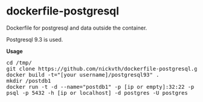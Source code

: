 dockerfile-postgresql
=====================

Dockerfile for postgresql and data outside the container.

Postgresql 9.3 is used.

<b>Usage</b>

<pre>
cd /tmp/
git clone https://github.com/nickvth/dockerfile-postgresql.git 
docker build -t="[your username]/postgresql93" .
mkdir /postdb1
docker run -t -d --name="postdb1" -p [ip or empty]:32:22 -p [ip or empty]:5432:5432 -v /postdb1/:/var/lib/pgsql/9.3/ [your username]/postgresql93 /usr/bin/supervisord -c /etc/supervisord.conf
psql -p 5432 -h [ip or localhost] -d postgres -U postgres
</pre>
